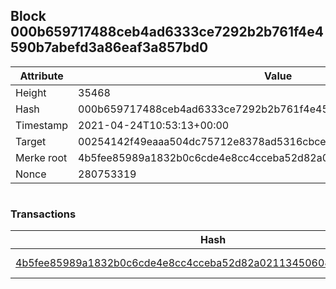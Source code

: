 ## Block 000b659717488ceb4ad6333ce7292b2b761f4e4590b7abefd3a86eaf3a857bd0

Attribute | Value
--- | ---
Height | 35468
Hash | 000b659717488ceb4ad6333ce7292b2b761f4e4590b7abefd3a86eaf3a857bd0
Timestamp | 2021-04-24T10:53:13+00:00
Target | 00254142f49eaaa504dc75712e8378ad5316cbcead634704b3734b6271167cc4
Merke root | 4b5fee85989a1832b0c6cde4e8cc4cceba52d82a0211345060823bf7ec066697
Nonce | 280753319

```

```

### Transactions

Hash | Amount
--- | ---
[4b5fee85989a1832b0c6cde4e8cc4cceba52d82a0211345060823bf7ec066697](4b5fee85989a1832b0c6cde4e8cc4cceba52d82a0211345060823bf7ec066697.md) | 10.00000000 SKEPTI 
